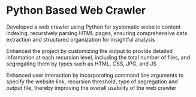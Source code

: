 # Python Based Web Crawler

Developed a web crawler using Python for systematic website content indexing, recursively parsing HTML pages, ensuring comprehensive data extraction and structured organization for insightful analysis

Enhanced the project by customizing the output to provide detailed information at each recursion level, including the total number of files, and segregating them by types such as HTML, CSS, JPG, and JS

Enhanced user interaction by incorporating command line arguments to specify the website link, recursion threshold, type of segregation and output file, thereby improving the overall usability of the web crawler
